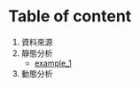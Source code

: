 # Table of content

1. 資料來源
2. 靜態分析
   - [example_1](https://github.com/Potassium-chromate/COMPUTER-PROJECT-DESIGN/tree/main/example_1)
4. 動態分析
